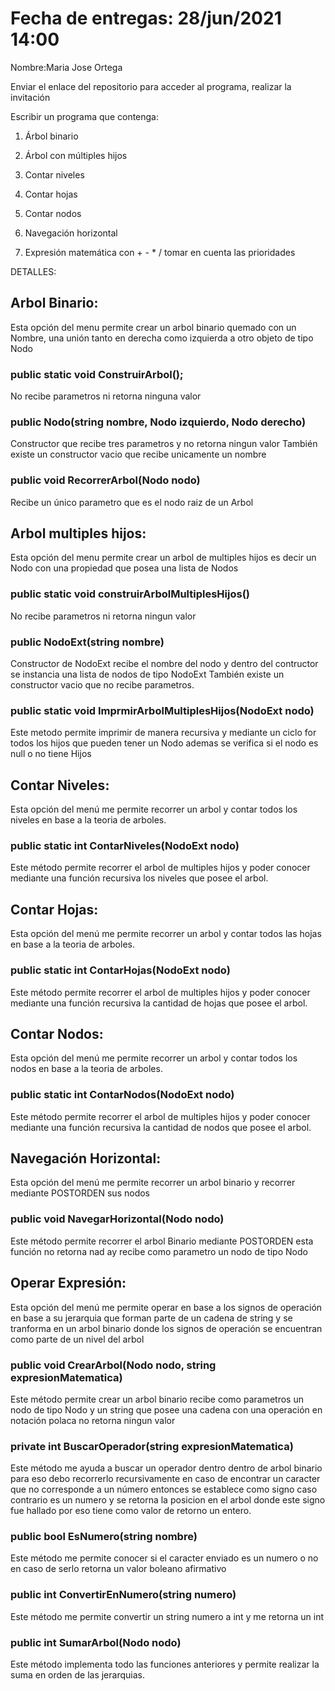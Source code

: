 # Fecha de entregas: 28/jun/2021 14:00 

Nombre:Maria Jose Ortega

Enviar el enlace del repositorio para acceder al programa, realizar la invitación

Escribir un programa que contenga:

1. Árbol binario

2. Árbol con múltiples hijos

3. Contar niveles

4. Contar hojas

5. Contar nodos

6. Navegación horizontal

7. Expresión matemática con + - * / tomar en cuenta las prioridades


DETALLES:
## Arbol Binario:

Esta opción del menu permite crear un arbol binario quemado con un Nombre, una unión tanto en derecha como izquierda a otro objeto de tipo Nodo

### public static void ConstruirArbol(); 

No recibe parametros ni retorna ninguna valor

### public Nodo(string nombre, Nodo izquierdo, Nodo derecho)

Constructor que recibe tres parametros y no retorna ningun valor
También existe un constructor vacio que recibe unicamente un nombre

### public void RecorrerArbol(Nodo nodo)

Recibe un único parametro que es el nodo raiz de un Arbol

## Arbol multiples hijos:

Esta opción del menu permite crear un arbol de multiples hijos es decir un Nodo con una propiedad que posea una lista de Nodos

### public static void construirArbolMultiplesHijos()

No recibe parametros ni retorna ningun valor

### public NodoExt(string nombre)

Constructor de NodoExt recibe el nombre del nodo y dentro del contructor se instancia una lista de nodos de tipo NodoExt 
También existe un constructor vacio que no recibe parametros.

### public static void ImprmirArbolMultiplesHijos(NodoExt nodo)

Este metodo permite imprimir de manera recursiva y mediante un ciclo for todos los hijos que pueden tener un Nodo ademas se verifica si el nodo es null o no tiene Hijos

## Contar Niveles:

Esta opción del menú me permite recorrer un arbol y contar todos los niveles en base a la teoria de arboles. 

### public static int ContarNiveles(NodoExt nodo)

Este método permite recorrer el arbol de multiples hijos y poder conocer mediante una función recursiva los niveles que posee el arbol.

## Contar Hojas:

Esta opción del menú me permite recorrer un arbol y contar todos las hojas en base a la teoria de arboles. 

### public static int ContarHojas(NodoExt nodo)

Este método permite recorrer el arbol de multiples hijos y poder conocer mediante una función recursiva la cantidad de hojas que posee el arbol.

## Contar Nodos:

Esta opción del menú me permite recorrer un arbol y contar todos los nodos en base a la teoria de arboles. 

### public static int ContarNodos(NodoExt nodo)

Este método permite recorrer el arbol de multiples hijos y poder conocer mediante una función recursiva la cantidad de nodos que posee el arbol.

## Navegación Horizontal:

Esta opción del menú me permite recorrer un arbol binario y recorrer mediante POSTORDEN sus nodos

### public void NavegarHorizontal(Nodo nodo)

Este método permite recorrer el arbol Binario mediante POSTORDEN esta función no retorna nad ay recibe como parametro un nodo de tipo Nodo

## Operar Expresión:

Esta opción del menú me permite operar en base a los signos de operación en base a su jerarquia que forman parte de un cadena de string
y se tranforma en un arbol binario donde los signos de operación se encuentran como parte de un nivel del arbol

### public void CrearArbol(Nodo nodo, string expresionMatematica)

Este método permite crear un arbol binario recibe como parametros un nodo de tipo Nodo y un string que posee una cadena con una operación en notación 
polaca no retorna ningun valor

### private int BuscarOperador(string expresionMatematica)

Este método me ayuda a buscar un operador dentro dentro de arbol binario para eso debo recorrerlo recursivamente en caso de encontrar 
un caracter que no corresponde a un número entonces se establece como signo caso contrario es un numero y se retorna la posicion en el arbol donde 
este signo fue hallado por eso tiene como valor de retorno un entero.

### public bool EsNumero(string nombre)

Este método me permite conocer si el caracter enviado es un numero o no en caso de serlo retorna un valor boleano afirmativo

### public int ConvertirEnNumero(string numero)

Este método me permite convertir un string numero a int y me retorna un int

### public int SumarArbol(Nodo nodo)

Este método implementa todo las funciones anteriores y permite realizar la suma en orden de las jerarquias.

